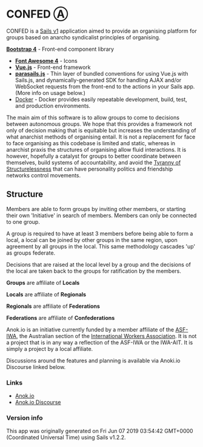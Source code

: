 # CONFED Ⓐ

CONFED is a [Sails v1](https://sailsjs.com) application aimed to provide an organising platform for groups based on anarcho syndicalist principles of organising.

[**Bootstrap 4**](http://getbootstrap.com/docs/4.0/getting-started/introduction/) - Front-end component library
*   [**Font Awesome 4**](http://fontawesome.io/icons/) - Icons
*   [**Vue.js**](https://vuejs.org/) - Front-end framework
*   [**parasails.js**](https://npmjs.com/package/parasails) - Thin layer of bundled conventions for using Vue.js with Sails.js, and dynamically-generated SDK for handling AJAX and/or WebSocket requests from the front-end to the actions in your Sails app. (More info on usage below.)
*   [Docker](https://www.docker.com) - Docker provides easily repeatable development, build, test, and production environments.

The main aim of this software is to allow groups to come to decisions between autonomous groups. We hope that this provides a framework not only of decision making that is equitable but increases the understanding of what anarchist methods of organising entail. It is not a replacement for face to face organising as this codebase is limited and static, whereas in anarchist praxis the structures of organising allow fluid interactions. It is however, hopefully a catalyst for groups to better coordinate between themselves, build systems of accountability, and avoid the [Tyranny of Structurelessness](https://www.jofreeman.com/joreen/tyranny.htm) that can have personality politics and friendship networks control movements.

## Structure

Members are able to form groups by inviting other members, or starting their own 'Initiative' in search of members. Members can only be connected to one group.

A group is required to have at least 3 members before being able to form a local, a local can be joined by other groups in the same region, upon agreement by all groups in the local. This same methodology cascades 'up' as groups federate.

Decisions that are raised at the local level by a group and the decisions of the local are taken back to the groups for ratification by the members.

**Groups** are affiliate of **Locals**

**Locals** are affiliate of **Regionals**

**Regionals** are affiliate of **Federations**

**Federations** are affiliate of **Confederations**

Anok.io is an initiative currently funded by a member affiliate of the [ASF-IWA](https://www.asf-iwa.org.au), the Australian section of the [International Workers Association](https://www.iwa-ait.org). It is not a project that is in any way a reflection of the ASF-IWA or the IWA-AIT. It is simply a project by a local affiliate.

Discussions around the features and planning is available via Anoki.io Discourse linked below.

### Links
+ [Anok.io](https://anok.io)
+ [Anok.io Discourse](https://discourse.anok.io)

### Version info

This app was originally generated on Fri Jun 07 2019 03:54:42 GMT+0000 (Coordinated Universal Time) using Sails v1.2.2.

<!-- Internally, Sails used [`sails-generate@1.16.12`](https://github.com/balderdashy/sails-generate/tree/v1.16.12/lib/core-generators/new). -->


<!--
Note:  Generators are usually run using the globally-installed `sails` CLI (command-line interface).  This CLI version is _environment-specific_ rather than app-specific, thus over time, as a project's dependencies are upgraded or the project is worked on by different developers on different computers using different versions of Node.js, the Sails dependency in its package.json file may differ from the globally-installed Sails CLI release it was originally generated with.  (Be sure to always check out the relevant [upgrading guides](https://sailsjs.com/upgrading) before upgrading the version of Sails used by your app.  If you're stuck, [get help here](https://sailsjs.com/support).)
-->


